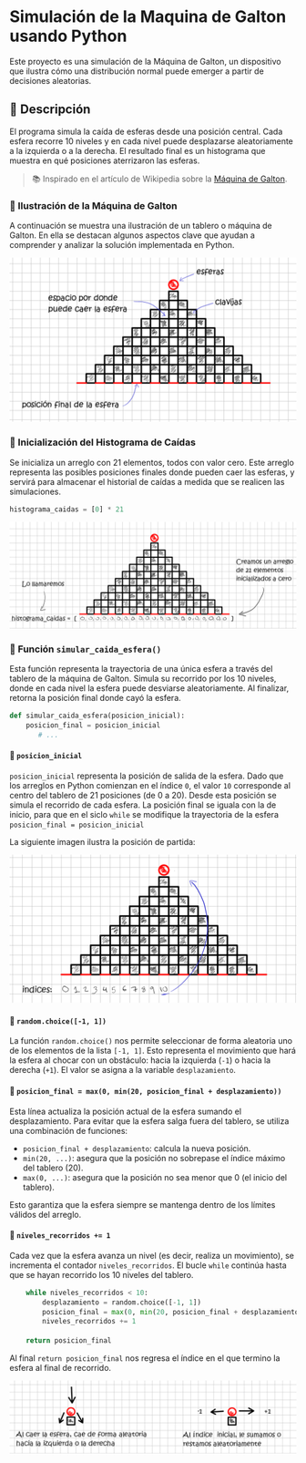 # Simulación de la Maquina de Galton usando Python
Este proyecto es una simulación de la Máquina de Galton, un dispositivo que ilustra cómo una distribución normal puede emerger a partir de decisiones aleatorias.

## 🧪 Descripción

El programa simula la caída de esferas desde una posición central. Cada esfera recorre 10 niveles y en cada nivel puede desplazarse aleatoriamente a la izquierda o a la derecha. El resultado final es un histograma que muestra en qué posiciones aterrizaron las esferas.

> 📚 Inspirado en el artículo de Wikipedia sobre la [Máquina de Galton](https://es.wikipedia.org/wiki/M%C3%A1quina_de_Galton).

### 🧩 Ilustración de la Máquina de Galton

A continuación se muestra una ilustración de un tablero o máquina de Galton. En ella se destacan algunos aspectos clave que ayudan a comprender y analizar la solución implementada en Python.

![Ilustración de la Máquina de Galton](https://github.com/Blado87/maquina_galton_simulacion_python/blob/aba109bc30e93da5a60860b72eafe25ae830273e/img_guia_simulacion/tablero_simplificado.png)


### 🧮 Inicialización del Histograma de Caídas

Se inicializa un arreglo con 21 elementos, todos con valor cero. Este arreglo representa las posibles posiciones finales donde pueden caer las esferas, y servirá para almacenar el historial de caídas a medida que se realicen las simulaciones.

```python
histograma_caidas = [0] * 21
```

![Distribución de posiciones finales](https://github.com/Blado87/maquina_galton_simulacion_python/blob/ed5dac2e330c5c2690897525352c8baf95edb71b/img_guia_simulacion/histograma_caidas.png)

### 🎯 Función `simular_caida_esfera()`

Esta función representa la trayectoria de una única esfera a través del tablero de la máquina de Galton. Simula su recorrido por los 10 niveles, donde en cada nivel la esfera puede desviarse aleatoriamente. Al finalizar, retorna la posición final donde cayó la esfera.

```python
def simular_caida_esfera(posicion_inicial):
    posicion_final = posicion_inicial
       # ...
```

#### 🔢 `posicion_inicial`

`posicion_inicial` representa la posición de salida de la esfera. Dado que los arreglos en Python comienzan en el índice `0`, el valor `10` corresponde al centro del tablero de 21 posiciones (de 0 a 20). Desde esta posición se simula el recorrido de cada esfera. La posición final se iguala con la de inicio, para que en el siclo `while` se modifique la trayectoria de la esfera  `posicion_final = posicion_inicial` 

La siguiente imagen ilustra la posición de partida:

![imagen índice de partida](https://github.com/Blado87/maquina_galton_simulacion_python/blob/02590fc4a5fef925b437e002668484897aff38e5/img_guia_simulacion/indice_partida.png)


#### 🎲 `random.choice([-1, 1])`

La función `random.choice()` nos permite seleccionar de forma aleatoria uno de los elementos de la lista `[-1, 1]`. Esto representa el movimiento que hará la esfera al chocar con un obstáculo: hacia la izquierda (`-1`) o hacia la derecha (`+1`). El valor se asigna a la variable `desplazamiento`.

#### 🔄 `posicion_final = max(0, min(20, posicion_final + desplazamiento))`

Esta línea actualiza la posición actual de la esfera sumando el desplazamiento. Para evitar que la esfera salga fuera del tablero, se utiliza una combinación de funciones:

- `posicion_final + desplazamiento`: calcula la nueva posición.
- `min(20, ...)`: asegura que la posición no sobrepase el índice máximo del tablero (20).
- `max(0, ...)`: asegura que la posición no sea menor que 0 (el inicio del tablero).

Esto garantiza que la esfera siempre se mantenga dentro de los límites válidos del arreglo.

#### 🔁 `niveles_recorridos += 1`

Cada vez que la esfera avanza un nivel (es decir, realiza un movimiento), se incrementa el contador `niveles_recorridos`. El bucle `while` continúa hasta que se hayan recorrido los 10 niveles del tablero.


```python
    while niveles_recorridos < 10:
        desplazamiento = random.choice([-1, 1]) 
        posicion_final = max(0, min(20, posicion_final + desplazamiento))
        niveles_recorridos += 1

	return posicion_final
```

Al final  `return posicion_final` nos regresa el índice en el que termino la esfera al final de recorrido.

![Desplazamiento de la esfera](https://github.com/Blado87/maquina_galton_simulacion_python/blob/02bc4e456f26243ad3a250eaa4842cd8c3c21ba0/img_guia_simulacion/desplazamiento.png)







